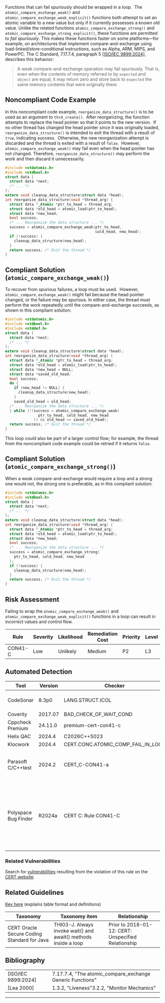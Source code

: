 Functions that can fail spuriously should be wrapped in a loop.  The `atomic_compare_exchange_weak()` and `atomic_compare_exchange_weak_explicit()` functions both attempt to set an atomic variable to a new value but only if it currently possesses a known old value. Unlike the related functions `atomic_compare_exchange_strong()` and `atomic_compare_exchange_strong_explicit()`, these functions are permitted to *fail spuriously*. This makes these functions faster on some platforms—for example, on architectures that implement compare-and-exchange using load-linked/store-conditional instructions, such as Alpha, ARM, MIPS, and PowerPC. The C Standard, 7.17.7.4, paragraph 5 \[[ISO/IEC 9899:2024](AA.-Bibliography_87152170.html#AA.Bibliography-ISO/IEC9899-2024)\], describes this behavior:
> A weak compare-and-exchange operation may fail spuriously. That is, even when the contents of memory referred to by `expected` and `object` are equal, it may return zero and store back to `expected` the same memory contents that were originally there.

## Noncompliant Code Example
In this noncompliant code example, `reorganize_data_structure()` is to be used as an argument to `thrd_create()`.  After reorganizing, the function attempts to replace the head pointer so that it points to the new version.  If no other thread has changed the head pointer since it was originally loaded, `reorganize_data_structure()` is intended to exit the thread with a result of `true`, indicating success.  Otherwise, the new reorganization attempt is discarded and the thread is exited with a result of `false`.  However, `atomic_compare_exchange_weak()` may fail even when the head pointer has not changed. Therefore, `reorganize_data_structure()` may perform the work and then discard it unnecessarily.
``` c
#include <stdatomic.h>
#include <stdbool.h>
struct data {
  struct data *next;
  /* ... */
};
extern void cleanup_data_structure(struct data *head);
int reorganize_data_structure(void *thread_arg) {
  struct data *_Atomic *ptr_to_head = thread_arg;
  struct data *old_head = atomic_load(ptr_to_head);
  struct data *new_head;
  bool success;
  /* ... Reorganize the data structure ... */
  success = atomic_compare_exchange_weak(ptr_to_head,
                                         &old_head, new_head);
  if (!success) {
    cleanup_data_structure(new_head);
  }
  return success; /* Exit the thread */
}
```
## Compliant Solution (`atomic_compare_exchange_weak()`)
To recover from spurious failures, a loop must be used.  However, `atomic_compare_exchange_weak()` might fail because the head pointer changed, or the failure may be spurious. In either case, the thread must perform the work repeatedly until the compare-and-exchange succeeds, as shown in this compliant solution:
``` c
#include <stdatomic.h>
#include <stdbool.h>
#include <stddef.h>
struct data {
  struct data *next;
  /* ... */
};
extern void cleanup_data_structure(struct data *head);
int reorganize_data_structure(void *thread_arg) {
  struct data *_Atomic *ptr_to_head = thread_arg;
  struct data *old_head = atomic_load(ptr_to_head);
  struct data *new_head = NULL;
  struct data *saved_old_head;
  bool success;
  do {
    if (new_head != NULL) {
      cleanup_data_structure(new_head);
    }
    saved_old_head = old_head;
  /* ... Reorganize the data structure ... */
  } while (!(success = atomic_compare_exchange_weak(
               ptr_to_head, &old_head, new_head
             )) && old_head == saved_old_head);
  return success; /* Exit the thread */
}
```
This loop could also be part of a larger control flow; for example, the thread from the noncompliant code example could be retried if it returns `false`.
## Compliant Solution (`atomic_compare_exchange_strong()`)
When a weak compare-and-exchange would require a loop and a strong one would not, the strong one is preferable, as in this compliant solution:
``` c
#include <stdatomic.h>
#include <stdbool.h>
struct data {
  struct data *next;
  /* ... */
};
extern void cleanup_data_structure(struct data *head);
int reorganize_data_structure(void *thread_arg) {
  struct data *_Atomic *ptr_to_head = thread_arg;
  struct data *old_head = atomic_load(ptr_to_head);
  struct data *new_head;
  bool success;
  /* ... Reorganize the data structure ... */
  success = atomic_compare_exchange_strong(
    ptr_to_head, &old_head, new_head
  );
  if (!success) {
    cleanup_data_structure(new_head);
  }
  return success; /* Exit the thread */
}
```
## Risk Assessment
Failing to wrap the `atomic_compare_exchange_weak()` and `atomic_compare_exchange_weak_explicit()` functions in a loop can result in incorrect values and control flow.

| Rule | Severity | Likelihood | Remediation Cost | Priority | Level |
| ----|----|----|----|----|----|
| CON41-C | Low | Unlikely | Medium | P2 | L3 |

## Automated Detection

| Tool | Version | Checker | Description |
| ----|----|----|----|
| CodeSonar | 8.3p0 | LANG.STRUCT.ICOL | Inappropriate Call Outside Loop |
| Coverity | 2017.07 | BAD_CHECK_OF_WAIT_COND | Implemented |
| Cppcheck Premium | 24.11.0 | premium-cert-con41-c |  |
| Helix QAC | 2024.4 | C2026C++5023 |  |
| Klocwork | 2024.4 | CERT.CONC.ATOMIC_COMP_FAIL_IN_LOOP |  |
| Parasoft C/C++test | 2024.2 | CERT_C-CON41-a | Wrap functions that can fail spuriously in a loop |
| Polyspace Bug Finder | R2024a | CERT C: Rule CON41-C | Checks for situations where functions that can spuriously fail are not wrapped in loop (rule fully covered) |

### Related Vulnerabilities
Search for [vulnerabilities](https://www.securecoding.cert.org/confluence/display/seccode/BB.+Definitions#BB.Definitions-vulnerability) resulting from the violation of this rule on the [CERT website](https://www.kb.cert.org/vulnotes/bymetric?searchview&query=FIELD+KEYWORDS+contains+CON41-C).
## Related Guidelines
[Key here](https://wiki.sei.cmu.edu/confluence/display/c/How+this+Coding+Standard+is+Organized#HowthisCodingStandardisOrganized-RelatedGuidelines) (explains table format and definitions)

| Taxonomy | Taxonomy item | Relationship |
| ----|----|----|
| CERT Oracle Secure Coding Standard for Java | THI03-J. Always invoke wait() and await() methods inside a loop | Prior to 2018-01-12: CERT: Unspecified Relationship |

## Bibliography

|  |  |
| ----|----|
| [ISO/IEC 9899:2024] | 7.17.7.4, "The atomic_compare_exchange Generic Functions" |
| [Lea 2000] | 1.3.2, "Liveness"3.2.2, "Monitor Mechanics" |

------------------------------------------------------------------------
[](https://wiki.sei.cmu.edu/confluence/pages/viewpage.action?pageId=87151922) [](../c/Rule%2014_%20Concurrency%20_CON_) [](https://wiki.sei.cmu.edu/confluence/pages/viewpage.action?pageId=87152076)
